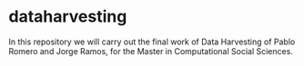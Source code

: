 # dataharvesting
In this repository we will carry out the final work of Data Harvesting of Pablo Romero and Jorge Ramos, for the Master in Computational Social Sciences.
